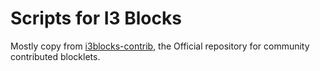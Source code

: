 # Scripts for I3 Blocks

Mostly copy from [i3blocks-contrib](https://github.com/vivien/i3blocks-contrib), the Official
repository for community contributed blocklets.
